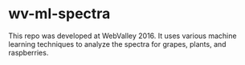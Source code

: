 # wv-ml-spectra
This repo was developed at WebValley 2016. It uses various machine learning techniques to analyze the spectra for grapes, plants, and raspberries.
